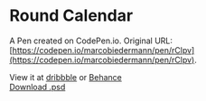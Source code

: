 # Round Calendar

A Pen created on CodePen.io. Original URL: [https://codepen.io/marcobiedermann/pen/rClpv](https://codepen.io/marcobiedermann/pen/rClpv).

View it at <a href="http://drbl.in/iXyX">dribbble</a> or <a href="http://bit.ly/1bzlsRH">Behance</a><br>
<a href="http://drbl.in/iXyX">Download .psd</a>